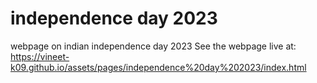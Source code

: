 # independence day 2023
 webpage on indian independence day 2023
See the webpage live at: https://vineet-k09.github.io/assets/pages/independence%20day%202023/index.html
